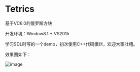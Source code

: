 # Tetrics
基于VC6.0的俄罗斯方块

开发环境：Window8.1 + VS2015

学习SDL时写的一个demo，初次使用C++代码很烂，欢迎大家吐槽。

效果图如下：

![image](https://gitee.com/1057180911/Tetrics/blob/master/image/tetrics.jpg)

